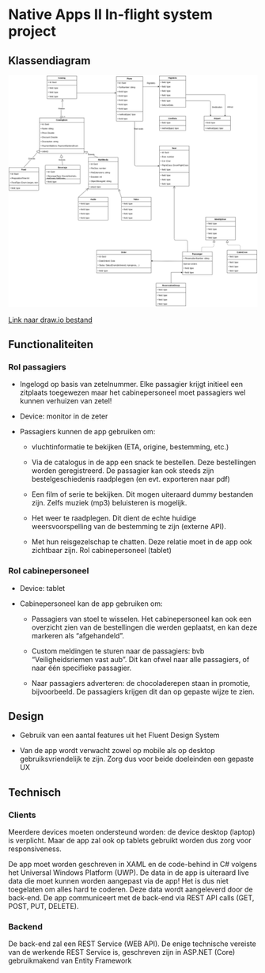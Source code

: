 # Native Apps II In-flight system project

## Klassendiagram

![klassendiagram](docs/klassendiagram.png)

[Link naar draw.io bestand](https://drive.google.com/file/d/1vP131m-CmmDpCKtScZqnLEjhiIs_tPDR/view?usp=sharing)

## Functionaliteiten

### Rol passagiers

- Ingelogd op basis van zetelnummer. Elke passagier krijgt initieel een zitplaats toegewezen maar het cabinepersoneel moet passagiers wel kunnen verhuizen van zetel!

- Device: monitor in de zeter

- Passagiers  kunnen  de  app  gebruiken om:

    - vluchtinformatie te bekijken (ETA, origine, bestemming, etc.)
    
    - Via de catalogus in de app een snack te bestellen. Deze bestellingen worden geregistreerd. De passagier kan ook steeds zijn bestelgeschiedenis raadplegen (en evt. exporteren naar pdf)  
    
    - Een  film  of  serie  te  bekijken. Dit mogen uiteraard dummy bestanden zijn. Zelfs muziek (mp3) beluisteren is mogelijk.
    
    - Het weer te raadplegen. Dit dient de echte huidige weersvoorspelling van de bestemming te zijn (externe API). 
    
    - Met hun reisgezelschap te chatten. Deze relatie moet in de app ook  zichtbaar  zijn. Rol cabinepersoneel (tablet)

### Rol cabinepersoneel

- Device: tablet

- Cabinepersoneel kan de app gebruiken om:

    - Passagiers van  stoel  te wisselen. Het cabinepersoneel kan ook een overzicht zien van de bestellingen die werden geplaatst, en kan deze markeren als “afgehandeld”.
    
    - Custom meldingen te sturen naar de passagiers: bvb “Veiligheidsriemen vast aub”. Dit kan ofwel naar alle passagiers, of naar één specifieke passagier.
    
    - Naar passagiers adverteren: de chocoladerepen staan in promotie, bijvoorbeeld. De passagiers krijgen dit dan op gepaste wijze te zien.


## Design

- Gebruik van een aantal features uit het Fluent Design System

- Van de app wordt verwacht zowel op mobile als op desktop gebruiksvriendelijk te zijn. Zorg dus voor beide doeleinden een gepaste UX

## Technisch

### Clients

Meerdere devices moeten ondersteund worden: de device desktop (laptop) is verplicht. Maar de app zal ook op tablets gebruikt worden dus zorg voor responsiveness.

De app moet worden geschreven in XAML en de code-behind in C# volgens het Universal Windows Platform (UWP). De data in de app is uiteraard live data die moet kunnen worden aangepast via de app! Het is dus niet toegelaten om alles hard te coderen. Deze data wordt aangeleverd door de back-end. De app communiceert met de back-end via REST API calls (GET, POST, PUT, DELETE).

### Backend

De  back-end  zal  een  REST  Service  (WEB  API). De enige technische vereiste van de werkende REST Service is, geschreven zijn in ASP.NET (Core) gebruikmakend van Entity Framework

